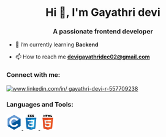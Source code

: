 <h1 align="center">Hi 👋, I'm Gayathri devi</h1>
<h3 align="center">A passionate frontend developer</h3>

- 🌱 I’m currently learning **Backend**

- 📫 How to reach me **devigayathridec02@gmail.com**

<h3 align="left">Connect with me:</h3>
<p align="left">
<a href="https://linkedin.com/in/www.linkedin.com/in/ gayathri-devi-r-557709238" target="blank"><img align="center" src="https://raw.githubusercontent.com/rahuldkjain/github-profile-readme-generator/master/src/images/icons/Social/linked-in-alt.svg" alt="www.linkedin.com/in/ gayathri-devi-r-557709238" height="30" width="40" /></a>
</p>

<h3 align="left">Languages and Tools:</h3>
<p align="left"> <a href="https://www.cprogramming.com/" target="_blank" rel="noreferrer"> <img src="https://raw.githubusercontent.com/devicons/devicon/master/icons/c/c-original.svg" alt="c" width="40" height="40"/> </a> <a href="https://www.w3schools.com/css/" target="_blank" rel="noreferrer"> <img src="https://raw.githubusercontent.com/devicons/devicon/master/icons/css3/css3-original-wordmark.svg" alt="css3" width="40" height="40"/> </a> <a href="https://www.w3.org/html/" target="_blank" rel="noreferrer"> <img src="https://raw.githubusercontent.com/devicons/devicon/master/icons/html5/html5-original-wordmark.svg" alt="html5" width="40" height="40"/> </a> </p>
